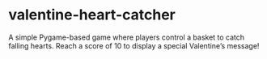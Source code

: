 # valentine-heart-catcher
A simple Pygame-based game where players control a basket to catch falling hearts. Reach a score of 10 to display a special Valentine’s message!
